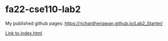 # fa22-cse110-lab2
My published github pages: https://richardheriawan.github.io/Lab2_Starter/

[Link to index.html](https://github.com/RichardHeriawan/Lab2_starter/index.html.git)

